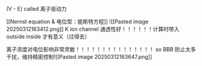(V - E) called 离子驱动力

[[Nernst equation & 电位型：能斯特方程]]
							![[Pasted image 20250312163412.png]]
K ion channel 通透性好！！！！！！计算时带入outside inside 才有意义（过得去）

离子浓度对电位影响非常灵敏！！！！！！！！！！！！！！！
so BBB 防止太多干扰，维持精密控制![[Pasted image 20250312163647.png]]